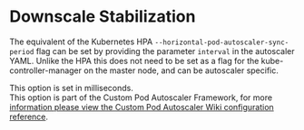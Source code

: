 # Downscale Stabilization

The equivalent of the Kubernetes HPA `--horizontal-pod-autoscaler-sync-period` flag can be set by providing the parameter `interval` in the autoscaler YAML. Unlike the HPA this does not need to be set as a flag for the kube-controller-manager on the master node, and can be autoscaler specific.  

This option is set in milliseconds.  
This option is part of the Custom Pod Autoscaler Framework, for more [information please view the Custom Pod Autoscaler Wiki configuration reference](https://custom-pod-autoscaler.readthedocs.io/en/latest/reference/configuration/#interval).